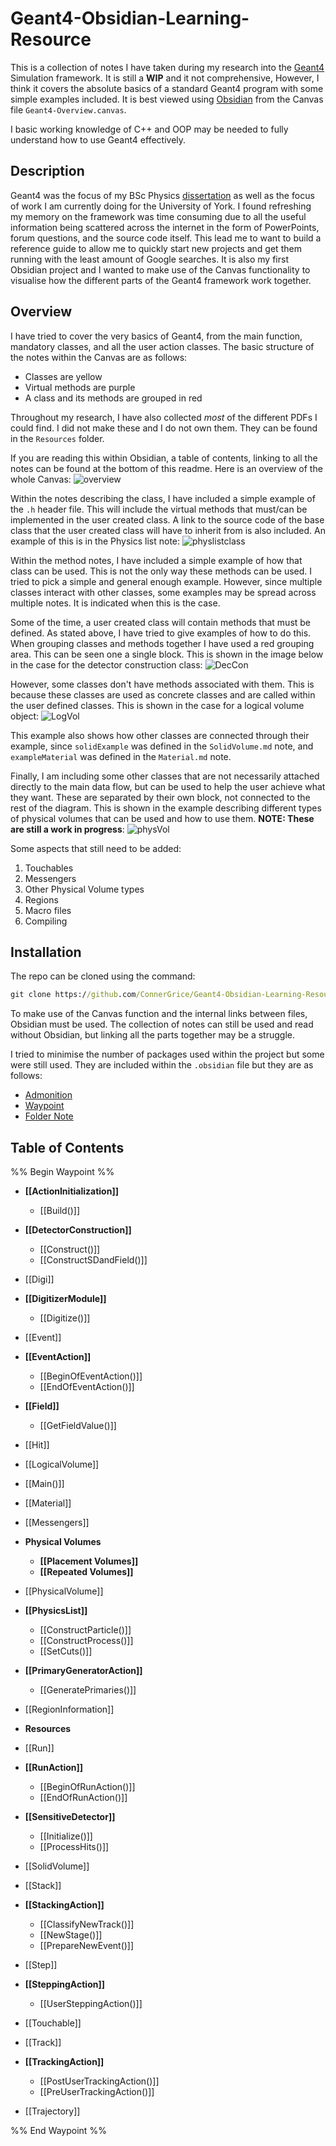 # Geant4-Obsidian-Learning-Resource

This is a collection of notes I have taken during my research into the [Geant4](https://geant4.web.cern.ch/) Simulation framework. It is still a **WIP** and it not comprehensive, However, I think it covers the absolute basics of a standard Geant4 program with some simple examples included. It is best viewed using [Obsidian](https://obsidian.md/) from the Canvas file `Geant4-Overview.canvas`.

I basic working knowledge of C++ and OOP may be needed to fully understand how to use Geant4 effectively. 

## Description
Geant4 was the focus of my BSc Physics [dissertation](https://github.com/ConnerGrice/Geant4-P2P-Investigation) as well as the focus of work I am currently doing for the University of York. I found refreshing my memory on the framework was time consuming due to all the useful information being scattered across the internet in the form of PowerPoints, forum questions, and the source code itself. This lead me to want to build a reference guide to allow me to quickly start new projects and get them running with the least amount of Google searches. It is also my first Obsidian project and I wanted to make use of the Canvas functionality to visualise how the different parts of the Geant4 framework work together.

## Overview
I have tried to cover the very basics of Geant4, from the main function, mandatory classes, and all the user action classes. The basic structure of the notes within the Canvas are as follows:

- Classes are yellow
- Virtual methods are purple
- A class and its methods are grouped in red

Throughout my research, I have also collected _most_ of the different PDFs I could find. I did not make these and I do not own them. They can be found in the `Resources` folder.

If you are reading this within Obsidian, a table of contents, linking to all the notes can be found at the bottom of this readme. Here is an overview of the whole Canvas:
![overview](screenshots/Ovrview.png)

Within the notes describing the class, I have included a simple example of the `.h` header file. This will include the virtual methods that must/can be implemented in the user created class. A link to the source code of the base class that the user created class will have to inherit from is also included. An example of this is in the Physics list note:
![physlistclass](screenshots/physListHeader.png)

Within the method notes, I have included a simple example of how that class can be used. This is not the only way these methods can be used. I tried to pick a simple and general enough example. However, since multiple classes interact with other classes, some examples may be spread across multiple notes. It is indicated when this is the case.

Some of the time, a user created class will contain methods that must be defined. As stated above, I have tried to give examples of how to do this. When grouping classes and methods together I have used a red grouping area. This can be seen one a single block. This is shown in the image below in the case for the detector construction class:
![DecCon](screenshots/DetCon.png)

However, some classes don't have methods associated with them. This is because these classes are used as concrete classes and are called within the user defined classes. This is shown in the case for a logical volume object:
![LogVol](screenshots/LogVol.png)

This example also shows how other classes are connected through their example, since `solidExample` was defined in the `SolidVolume.md` note, and `exampleMaterial` was defined in the `Material.md` note.

Finally, I am including some other classes that are not necessarily attached directly to the main data flow, but can be used to help the user achieve what they want. These are separated by their own block, not connected to the rest of the diagram. This is shown in the example describing different types of physical volumes that can be used and how to use them. **NOTE: These are still a work in progress**:
![physVol](screenshots/physVol.png)

Some aspects that still need to be added:

1. Touchables
2. Messengers
3. Other Physical Volume types
4. Regions
5. Macro files
6. Compiling

## Installation
The repo can be cloned using the command:
```cmd
git clone https://github.com/ConnerGrice/Geant4-Obsidian-Learning-Resource.git
```

To make use of the Canvas function and the internal links between files, Obsidian must be used. The collection of notes can still be used and read without Obsidian, but linking all the parts together may be a struggle.

I tried to minimise the number of packages used within the project but some were still used. They are included within the `.obsidian` file but they are as follows:

- [Admonition](https://github.com/valentine195/obsidian-admonition)
- [Waypoint](https://github.com/IdreesInc/Waypoint)
- [Folder Note](https://github.com/xpgo/obsidian-folder-note-plugin)

## Table of Contents
%% Begin Waypoint %%
- **[[ActionInitialization]]**
	- [[Build()]]
- **[[DetectorConstruction]]**
	- [[Construct()]]
	- [[ConstructSDandField()]]
- [[Digi]]
- **[[DigitizerModule]]**
	- [[Digitize()]]
- [[Event]]
- **[[EventAction]]**
	- [[BeginOfEventAction()]]
	- [[EndOfEventAction()]]
- **[[Field]]**
	- [[GetFieldValue()]]
- [[Hit]]
- [[LogicalVolume]]
- [[Main()]]
- [[Material]]
- [[Messengers]]
- **Physical Volumes**
	- **[[Placement Volumes]]**
	- **[[Repeated Volumes]]**
- [[PhysicalVolume]]
- **[[PhysicsList]]**
	- [[ConstructParticle()]]
	- [[ConstructProcess()]]
	- [[SetCuts()]]
- **[[PrimaryGeneratorAction]]**
	- [[GeneratePrimaries()]]
- [[RegionInformation]]
- **Resources**

- [[Run]]
- **[[RunAction]]**
	- [[BeginOfRunAction()]]
	- [[EndOfRunAction()]]
- **[[SensitiveDetector]]**
	- [[Initialize()]]
	- [[ProcessHits()]]
- [[SolidVolume]]
- [[Stack]]
- **[[StackingAction]]**
	- [[ClassifyNewTrack()]]
	- [[NewStage()]]
	- [[PrepareNewEvent()]]
- [[Step]]
- **[[SteppingAction]]**
	- [[UserSteppingAction()]]
- [[Touchable]]
- [[Track]]
- **[[TrackingAction]]**
	- [[PostUserTrackingAction()]]
	- [[PreUserTrackingAction()]]
- [[Trajectory]]

%% End Waypoint %%
